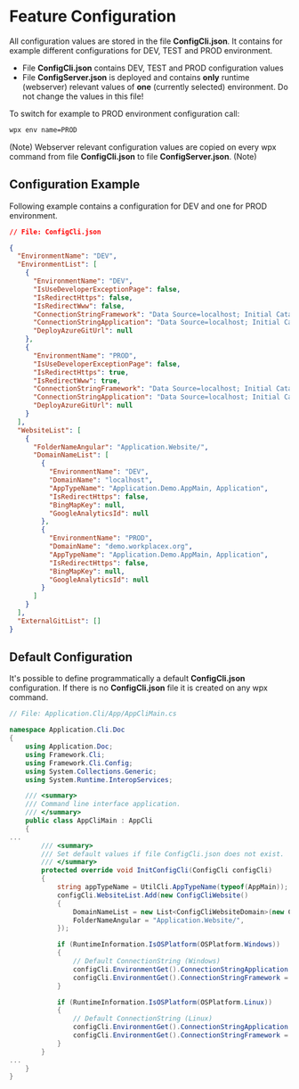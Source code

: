 # Feature Configuration
All configuration values are stored in the file **ConfigCli.json**. It contains for example different configurations for DEV, TEST and PROD environment.

* File **ConfigCli.json** contains DEV, TEST and PROD configuration values
* File **ConfigServer.json** is deployed and contains **only** runtime (webserver) relevant values of **one** (currently selected) environment. Do not change the values in this file!

To switch for example to PROD environment configuration call:

```cmd
wpx env name=PROD
```
(Note)
Webserver relevant configuration values are copied on every wpx command from file **ConfigCli.json** to file **ConfigServer.json**.
(Note)

## Configuration Example
Following example contains a configuration for DEV and one for PROD environment.
```json
// File: ConfigCli.json

{
  "EnvironmentName": "DEV",
  "EnvironmentList": [
    {
      "EnvironmentName": "DEV",
      "IsUseDeveloperExceptionPage": false,
      "IsRedirectHttps": false,
      "IsRedirectWww": false,
      "ConnectionStringFramework": "Data Source=localhost; Initial Catalog=ApplicationDemo; Integrated Security=True;",
      "ConnectionStringApplication": "Data Source=localhost; Initial Catalog=ApplicationDemo; Integrated Security=True;",
      "DeployAzureGitUrl": null
    },
    {
      "EnvironmentName": "PROD",
      "IsUseDeveloperExceptionPage": false,
      "IsRedirectHttps": true,
      "IsRedirectWww": true,
      "ConnectionStringFramework": "Data Source=localhost; Initial Catalog=ApplicationDemo; Integrated Security=True;",
      "ConnectionStringApplication": "Data Source=localhost; Initial Catalog=ApplicationDemo; Integrated Security=True;",
      "DeployAzureGitUrl": null
    }
  ],
  "WebsiteList": [
    {
      "FolderNameAngular": "Application.Website/",
      "DomainNameList": [
        {
          "EnvironmentName": "DEV",
          "DomainName": "localhost",
          "AppTypeName": "Application.Demo.AppMain, Application",
          "IsRedirectHttps": false,
          "BingMapKey": null,
          "GoogleAnalyticsId": null
        },
        {
          "EnvironmentName": "PROD",
          "DomainName": "demo.workplacex.org",
          "AppTypeName": "Application.Demo.AppMain, Application",
          "IsRedirectHttps": false,
          "BingMapKey": null,
          "GoogleAnalyticsId": null
        }
      ]
    }
  ],
  "ExternalGitList": []
}
```

## Default Configuration
It's possible to define programmatically a default **ConfigCli.json** configuration. If there is no **ConfigCli.json** file it is created on any wpx command.

```csharp
// File: Application.Cli/App/AppCliMain.cs

namespace Application.Cli.Doc
{
    using Application.Doc;
    using Framework.Cli;
    using Framework.Cli.Config;
    using System.Collections.Generic;
    using System.Runtime.InteropServices;

    /// <summary>
    /// Command line interface application.
    /// </summary>
    public class AppCliMain : AppCli
    {
...
        /// <summary>
        /// Set default values if file ConfigCli.json does not exist.
        /// </summary>
        protected override void InitConfigCli(ConfigCli configCli)
        {
            string appTypeName = UtilCli.AppTypeName(typeof(AppMain));
            configCli.WebsiteList.Add(new ConfigCliWebsite()
            {
                DomainNameList = new List<ConfigCliWebsiteDomain>(new ConfigCliWebsiteDomain[] { new ConfigCliWebsiteDomain { EnvironmentName = "DEV", DomainName = "localhost", AppTypeName = appTypeName } }),
                FolderNameAngular = "Application.Website/",
            });

            if (RuntimeInformation.IsOSPlatform(OSPlatform.Windows))
            {
                // Default ConnectionString (Windows)
                configCli.EnvironmentGet().ConnectionStringApplication = "Data Source=localhost; Initial Catalog=ApplicationDoc; Integrated Security=True;";
                configCli.EnvironmentGet().ConnectionStringFramework = "Data Source=localhost; Initial Catalog=ApplicationDoc; Integrated Security=True;";
            }

            if (RuntimeInformation.IsOSPlatform(OSPlatform.Linux))
            {
                // Default ConnectionString (Linux)
                configCli.EnvironmentGet().ConnectionStringApplication = "Data Source=localhost; Initial Catalog=ApplicationDoc; User Id=SA; Password=MyPassword;";
                configCli.EnvironmentGet().ConnectionStringFramework = "Data Source=localhost; Initial Catalog=ApplicationDoc; User Id=SA; Password=MyPassword;";
            }
        }
...
    }
}
```